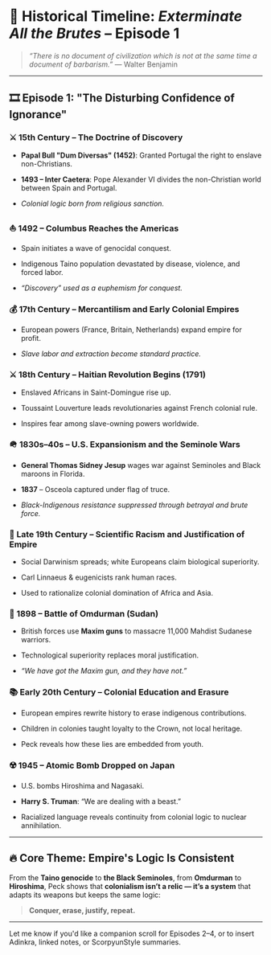 # 📜 Historical Timeline: _Exterminate All the Brutes_ – Episode 1

> _“There is no document of civilization which is not at the same time a document of barbarism.”_ — Walter Benjamin

---

## 🎞 Episode 1: "The Disturbing Confidence of Ignorance"

### ⚔️ 15th Century – The Doctrine of Discovery

- **Papal Bull "Dum Diversas" (1452)**: Granted Portugal the right to enslave non-Christians.
    
- **1493 – Inter Caetera**: Pope Alexander VI divides the non-Christian world between Spain and Portugal.
    
- _Colonial logic born from religious sanction._
    

### ⛵ 1492 – Columbus Reaches the Americas

- Spain initiates a wave of genocidal conquest.
    
- Indigenous Taino population devastated by disease, violence, and forced labor.
    
- _“Discovery” used as a euphemism for conquest._
    

### 💰 17th Century – Mercantilism and Early Colonial Empires

- European powers (France, Britain, Netherlands) expand empire for profit.
    
- _Slave labor and extraction become standard practice._
    

### ⚔️ 18th Century – Haitian Revolution Begins (1791)

- Enslaved Africans in Saint-Domingue rise up.
    
- Toussaint Louverture leads revolutionaries against French colonial rule.
    
- Inspires fear among slave-owning powers worldwide.
    

### 🪖 1830s–40s – U.S. Expansionism and the Seminole Wars

- **General Thomas Sidney Jesup** wages war against Seminoles and Black maroons in Florida.
    
- **1837** – Osceola captured under flag of truce.
    
- _Black-Indigenous resistance suppressed through betrayal and brute force._
    

### 🧠 Late 19th Century – Scientific Racism and Justification of Empire

- Social Darwinism spreads; white Europeans claim biological superiority.
    
- Carl Linnaeus & eugenicists rank human races.
    
- Used to rationalize colonial domination of Africa and Asia.
    

### 🔫 1898 – Battle of Omdurman (Sudan)

- British forces use **Maxim guns** to massacre 11,000 Mahdist Sudanese warriors.
    
- Technological superiority replaces moral justification.
    
- _“We have got the Maxim gun, and they have not.”_
    

### 📚 Early 20th Century – Colonial Education and Erasure

- European empires rewrite history to erase indigenous contributions.
    
- Children in colonies taught loyalty to the Crown, not local heritage.
    
- Peck reveals how these lies are embedded from youth.
    

### ☢️ 1945 – Atomic Bomb Dropped on Japan

- U.S. bombs Hiroshima and Nagasaki.
    
- **Harry S. Truman**: “We are dealing with a beast.”
    
- Racialized language reveals continuity from colonial logic to nuclear annihilation.
    

---

## 🔥 Core Theme: Empire's Logic Is Consistent

From the **Taino genocide** to **the Black Seminoles**, from **Omdurman** to **Hiroshima**, Peck shows that **colonialism isn’t a relic — it’s a system** that adapts its weapons but keeps the same logic:

> **Conquer, erase, justify, repeat.**

---

Let me know if you'd like a companion scroll for Episodes 2–4, or to insert Adinkra, linked notes, or ScorpyunStyle summaries.